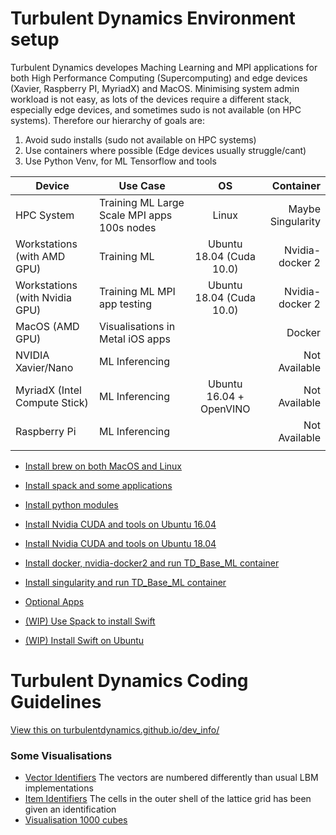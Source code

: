 # Turbulent Dynamics Environment setup
Turbulent Dynamics developes Maching Learning and MPI applications for both High Performance Computing (Supercomputing) and edge devices (Xavier, Raspberry PI, MyriadX) and MacOS.  Minimising system admin workload is not easy, as lots of the devices require a different stack, especially edge devices, and sometimes sudo is not available (on HPC systems).  Therefore our hierarchy of goals are:

1. Avoid sudo installs (sudo not available on HPC systems)
2. Use containers where possible (Edge devices usually struggle/cant)
3. Use Python Venv, for ML Tensorflow and tools

| Device                         | Use Case                                    |            OS            |         Container |
|--------------------------------|---------------------------------------------|:------------------------:|------------------:|
| HPC System                     | Training ML Large Scale MPI apps 100s nodes |           Linux          | Maybe Singularity |
| Workstations (with AMD GPU)    | Training ML                                 | Ubuntu 18.04 (Cuda 10.0) |   Nvidia-docker 2 |
| Workstations (with Nvidia GPU) | Training ML MPI app testing                 | Ubuntu 18.04 (Cuda 10.0) | Nvidia-docker 2   |
| MacOS (AMD GPU)                | Visualisations in Metal iOS apps            |                          | Docker            |
| NVIDIA Xavier/Nano             | ML Inferencing                              |                          | Not Available     |
| MyriadX (Intel Compute Stick)  | ML Inferencing                              | Ubuntu 16.04 + OpenVINO  | Not Available     |
| Raspberry Pi                   | ML Inferencing                              |                          | Not Available     |
|                                |                                             |                          |                   |


* [Install brew on both MacOS and Linux](env_setup/install_0_brew.md)
* [Install spack and some applications](env_setup/install_1_with_spack.md)
* [Install python modules](env_setup/install_2_python_modules.md)

* [Install Nvidia CUDA and tools on Ubuntu 16.04](env_setup/install_3_nvidia_for_Ubuntu_16_04.md)
* [Install Nvidia CUDA and tools on Ubuntu 18.04](env_setup/install_3_nvidia_for_Ubuntu_18_04.md)
* [Install docker, nvidia-docker2 and run TD_Base_ML container](env_setup/install_4_nvidia_docker2_base_ml_container.md)
* [Install singularity and run TD_Base_ML container](env_setup/install_5_singularity.md.md)
* [Optional Apps](env_setup/install_6_optional_apps.md)

* [(WIP) Use Spack to install Swift](env_setup/spack_swift_package.py)
* [(WIP) Install Swift on Ubuntu](env_setup/swift_for_ubuntu.md)




# Turbulent Dynamics Coding Guidelines

[View this on turbulentdynamics.github.io/dev_info/](https://turbulentdynamics.github.io/tdEnvSetup/)

### Some Visualisations
 * [Vector Identifiers](https://turbulentdynamics.github.io/tdEnvSetup/graphics/arrows.html) The vectors are numbered differently than usual LBM implementations
 * [Item Identifiers](https://turbulentdynamics.github.io/tdEnvSetup/graphics/cube.html) The cells in the outer shell of the lattice grid has been given an identification
 * [Visualisation 1000 cubes](https://turbulentdynamics.github.io/tdEnvSetup/graphics/1000.html)


